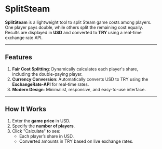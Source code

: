 # SplitSteam  

**SplitSteam** is a lightweight tool to split Steam game costs among players. One player pays double, while others split the remaining cost equally. Results are displayed in **USD** and converted to **TRY** using a real-time exchange rate API.

---

## Features  

1. **Fair Cost Splitting**: Dynamically calculates each player's share, including the double-paying player.  
2. **Currency Conversion**: Automatically converts USD to TRY using the **ExchangeRate-API** for real-time rates.  
3. **Modern Design**: Minimalist, responsive, and easy-to-use interface.  

---

## How It Works 

1. Enter the **game price** in USD.  
2. Specify the **number of players**.  
3. Click "Calculate" to see:  
   - Each player’s share in USD.  
   - Converted amounts in TRY based on live exchange rates.  
